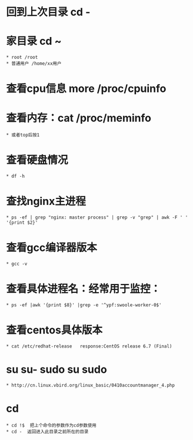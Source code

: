 # 回到上次目录 cd -

# 家目录 cd ~
    * root /root
    * 普通用户 /home/xx用户

# 查看cpu信息 more /proc/cpuinfo

# 查看内存：cat /proc/meminfo
    * 或者top后按1

# 查看硬盘情况
    * df -h

# 查找nginx主进程
    * ps -ef | grep "nginx: master process" | grep -v "grep" | awk -F ' ' '{print $2}'
# 查看gcc编译器版本
    * gcc -v
# 查看具体进程名：经常用于监控：
    * ps -ef |awk '{print $8}' |grep -e '^ypf:swoole-worker-0$'

# 查看centos具体版本
    * cat /etc/redhat-release   response:CentOS release 6.7 (Final)
    
# su su- sudo su sudo
    * http://cn.linux.vbird.org/linux_basic/0410accountmanager_4.php
    
# cd
    * cd !$  把上个命令的参数作为cd参数使用
    * cd -  返回进入此目录之前所在的目录
    
        
    
